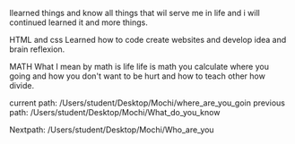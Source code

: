 Ilearned things and know all things that wil serve me
 in life and i will continued learned it and more things.


HTML and css
 Learned how to code create websites and develop idea and brain reflexion.

MATH
 What I mean by math is life life is math you calculate where you going 
and how you don't want to be  hurt and how to teach other how divide.



current path: /Users/student/Desktop/Mochi/where_are_you_goin
previous path: /Users/student/Desktop/Mochi/What_do_you_know

Nextpath: /Users/student/Desktop/Mochi/Who_are_you

